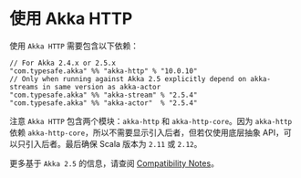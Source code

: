 # 使用 Akka HTTP

使用 `Akka HTTP` 需要包含以下依赖：

```
// For Akka 2.4.x or 2.5.x
"com.typesafe.akka" %% "akka-http" % "10.0.10"
// Only when running against Akka 2.5 explicitly depend on akka-streams in same version as akka-actor
"com.typesafe.akka" %% "akka-stream" % "2.5.4"
"com.typesafe.akka" %% "akka-actor"  % "2.5.4"
```

注意 `Akka HTTP` 包含两个模块：`akka-http` 和 `akka-http-core`。因为 `akka-http` 依赖 `akka-http-core`，所以不需要显示引入后者，但若仅使用底层抽象 API，可以只引入后者。最后确保 Scala 版本为 `2.11` 或 `2.12`。

更多基于 `Akka 2.5` 的信息，请查阅 [Compatibility Notes](http://doc.akka.io/docs/akka-http/current/scala/http/compatibility-guidelines.html#akka-http-10-0-x-with-akka-2-5-x)。
